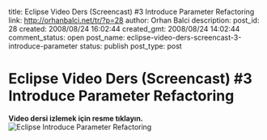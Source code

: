 title: Eclipse Video Ders (Screencast) #3 Introduce Parameter Refactoring
link: http://orhanbalci.net/tr/?p=28
author: Orhan Balci
description: 
post_id: 28
created: 2008/08/24 16:02:44
created_gmt: 2008/08/24 14:02:44
comment_status: open
post_name: eclipse-video-ders-screencast-3-introduce-parameter
status: publish
post_type: post

# Eclipse Video Ders (Screencast) #3 Introduce Parameter Refactoring

**Video dersi izlemek için resme tıklayın.** ![Eclipse Introduce Parameter Refactoring](/wp-content/uploads/screencast/introduce_parameter_screencast_small.png)